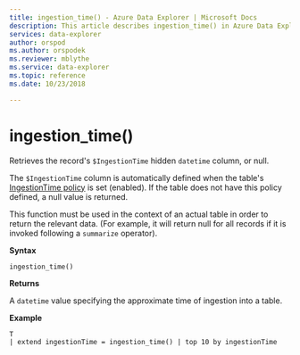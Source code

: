 ```yaml
---
title: ingestion_time() - Azure Data Explorer | Microsoft Docs
description: This article describes ingestion_time() in Azure Data Explorer.
services: data-explorer
author: orspod
ms.author: orspodek
ms.reviewer: mblythe
ms.service: data-explorer
ms.topic: reference
ms.date: 10/23/2018

---
```

# ingestion_time()

Retrieves the record's `$IngestionTime` hidden `datetime` column, or null.

The `$IngestionTime` column is automatically defined when the table's
[IngestionTime policy](../concepts/ingestiontimepolicy.md) is set (enabled).
If the table does not have this policy defined, a null value is returned.

This function must be used in the context of an actual table in order
to return the relevant data. (For example, it will return null for all records
if it is invoked following a `summarize` operator).

**Syntax**

 `ingestion_time()`

**Returns**

A `datetime` value specifying the approximate time of ingestion into a table.

**Example**

```kusto
T 
| extend ingestionTime = ingestion_time() | top 10 by ingestionTime
```